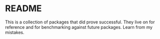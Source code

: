 # README #

This is a collection of packages that did prove successful. They live on for reference and for benchmarking against future packages. Learn from my mistakes.
